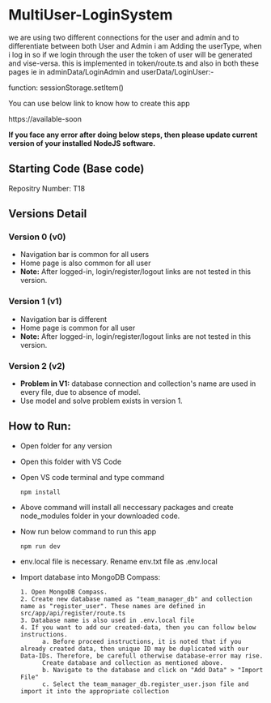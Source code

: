 # MultiUser-LoginSystem

we are using two different connections for the user and admin and to differentiate between both User and Admin i am Adding the userType, when i log in so if we login through the user the token of user will be generated and vise-versa. this is implemented in token/route.ts and also in both these pages ie in adminData/LoginAdmin and userData/LoginUser:-

function: sessionStorage.setItem()

You can use below link to know how to create this app

https://available-soon

**If you face any error after doing below steps, then please update current version of your installed NodeJS software.**

## Starting Code (Base code)

Repositry Number: T18

## Versions Detail

### Version 0 (v0)

- Navigation bar is common for all users
- Home page is also common for all user
- **Note:** After logged-in, login/register/logout links are not tested in this version.

### Version 1 (v1)

- Navigation bar is different
- Home page is common for all user
- **Note:** After logged-in, login/register/logout links are not tested in this version.

### Version 2 (v2)

- **Problem in V1:** database connection and collection's name are used in every file, due to absence of model.
- Use model and solve problem exists in version 1.

## How to Run:

- Open folder for any version
- Open this folder with VS Code
- Open VS code terminal and type command

      npm install

- Above command will install all neccessary packages and create node_modules folder in your downloaded code.

- Now run below command to run this app

      npm run dev

- env.local file is necessary. Rename env.txt file as .env.local

- Import database into MongoDB Compass:

      1. Open MongoDB Compass.
      2. Create new database named as "team_manager_db" and collection name as "register_user". These names are defined in src/app/api/register/route.ts
      3. Database name is also used in .env.local file
      4. If you want to add our created-data, then you can follow below instructions.
            a. Before proceed instructions, it is noted that if you already created data, then unique ID may be duplicated with our Data-IDs. Therefore, be carefull otherwise database-error may rise.
            Create database and collection as mentioned above.
            b. Navigate to the database and click on "Add Data" > "Import File"
            c. Select the team_manager_db.register_user.json file and import it into the appropriate collection
